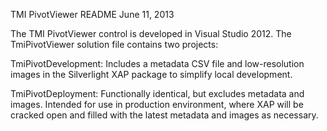 TMI PivotViewer README
June 11, 2013

The TMI PivotViewer control is developed in Visual Studio 2012. The TmiPivotViewer solution file contains two projects:

TmiPivotDevelopment: Includes a metadata CSV file and low-resolution images in the Silverlight XAP package to simplify local development.

TmiPivotDeployment: Functionally identical, but excludes metadata and images. Intended for use in production environment, where XAP will be
cracked open and filled with the latest metadata and images as necessary.